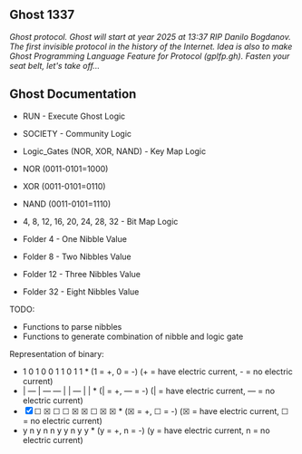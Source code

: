 ## Ghost 1337
*Ghost protocol.* 
*Ghost will start at year 2025 at 13:37 RIP Danilo Bogdanov.*
*The first invisible protocol in the history of the Internet.*
*Idea is also to make Ghost Programming Language Feature for Protocol (gplfp.gh).*
*Fasten your seat belt, let's take off...*

## Ghost Documentation
- RUN - Execute Ghost Logic
- SOCIETY - Community Logic

- Logic_Gates (NOR, XOR, NAND) - Key Map Logic
- NOR (0011-0101=1000)
- XOR (0011-0101=0110)
- NAND (0011-0101=1110)

- 4, 8, 12, 16, 20, 24, 28, 32 - Bit Map Logic
- Folder 4 - One Nibble Value
- Folder 8 - Two Nibbles Value
- Folder 12 - Three Nibbles Value
- Folder 32 - Eight Nibbles Value

TODO:
- Functions to parse nibbles
- Functions to generate combination of nibble and logic gate

Representation of binary:
- 1	0	1	0	0	1	1	0	1	1  * (1 = +, 0 = -) (+ = have electric current, - = no electric current)
- |	―	|	―	―	|	|	―	|	|  * (| = +, ― = -) (| = have electric current, ― = no electric current)
- ☒	☐	☒	☐	☐	☒	☒	☐	☒	☒  * (☒ = +, ☐ = -) (☒ = have electric current, ☐ = no electric current)
- y	n	y	n	n	y	y	n	y	y  * (y = +, n = -) (y = have electric current, n = no electric current)
 
